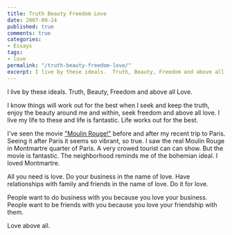 ```yaml
---
title: Truth Beauty Freedom Love
date: 2007-09-24
published: true
comments: true
categories:
- Essays
tags:
- love
permalink: "/truth-beauty-freedom-love/"
excerpt: I live by these ideals.  Truth, Beauty, Freedom and above all Love.
---
```

I live by these ideals.  Truth, Beauty, Freedom and above all Love.

I know things will work out for the best when I seek and keep the truth, enjoy the beauty around me and within, seek freedom and above all love.  I live my life to these and life is fantastic.  Life works out for the best.

I've seen the movie <a href="http://en.wikipedia.org/wiki/Moulin_Rouge!" rel="nofollow">"Moulin Rouge!"</a> before and after my recent trip to Paris.  Seeing it after Paris it seems so vibrant, so true.  I saw the real Moulin Rouge in Montmartre quarter of Paris.  A very crowed tourist can can show.  But the movie is fantastic.  The neighborhood reminds me of the bohemian ideal.  I loved Montmartre.

All you need is love.  Do your business in the name of love.  Have relationships with family and friends in the name of love.  Do it for love.

People want to do business with you because you love your business.  People want to be friends with you because you love your friendship with them.

Love above all.